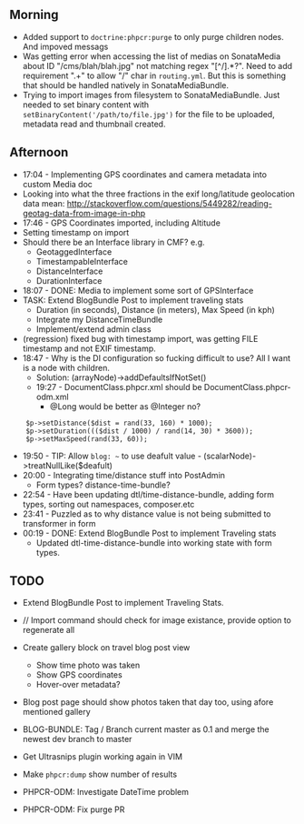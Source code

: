 Morning
-------

- Added support to `doctrine:phpcr:purge` to only purge children nodes.
  And impoved messags
- Was getting error when accessing the list of medias on SonataMedia about ID
  "/cms/blah/blah.jpg" not matching regex "[^/].*?". Need to add requirement
  ".+" to allow "/" char in `routing.yml`. But this is something that should be
  handled natively in SonataMediaBundle.
- Trying to import images from filesystem to SonataMediaBundle. Just
  needed to set binary content with `setBinaryContent('/path/to/file.jpg')` for
  the file to be uploaded, metadata read and thumbnail created.

Afternoon
---------

 - 17:04 - Implementing GPS coordinates and camera metadata into custom Media doc
 - Looking into what the three fractions in the exif long/latitude geolocation
   data mean:
   http://stackoverflow.com/questions/5449282/reading-geotag-data-from-image-in-php
 - 17:46 - GPS Coordinates imported, including Altitude
 - Setting timestamp on import
 - Should there be an Interface library in CMF? e.g. 
   - GeotaggedInterface 
   - TimestampableInterface
   - DistanceInterface
   - DurationInterface
 - 18:07 - DONE: Media to implement some sort of GPSInterface
 - TASK: Extend BlogBundle Post to implement traveling stats
   - Duration (in seconds), Distance (in meters), Max Speed (in kph)
   - Integrate my DistanceTimeBundle
   - Implement/extend admin class
 - (regression) fixed bug with timestamp import, was getting FILE timestamp and not EXIF timestamp.
 - 18:47 - Why is the DI configuration so fucking difficult to use? All I want is a node with children.
   - Solution: (arrayNode)->addDefaultsIfNotSet()
   - 19:27 - DocumentClass.phpcr.xml should be DocumentClass.phpcr-odm.xml
     - @Long would be better as @Integer no?

````
    $p->setDistance($dist = rand(33, 160) * 1000);
    $p->setDuration((($dist / 1000) / rand(14, 30) * 3600));
    $p->setMaxSpeed(rand(33, 60));
````
 - 19:50 - TIP: Allow ``blog: ~`` to use deafult value - (scalarNode)->treatNullLike($deafult)
 - 20:00 - Integrating time/distance stuff into PostAdmin
   - Form types? distance-time-bundle?
 - 22:54 - Have been updating dtl/time-distance-bundle, adding form types,
   sorting out namespaces, composer.etc
 - 23:41 - Puzzled as to why distance value is not being submitted to transformer in form
 - 00:19 - DONE: Extend BlogBundle Post to implement Traveling stats
   - Updated dtl-time-distance-bundle into working state with form types.

TODO
----

* Extend BlogBundle Post to implement Traveling Stats.

* // Import command should check for image existance, provide option to regenerate all

* Create gallery block on travel blog post view
  - Show time photo was taken
  - Show GPS coordinates
  - Hover-over metadata?

* Blog post page should show photos taken that day too, using afore mentioned
  gallery

* BLOG-BUNDLE: Tag / Branch current master as 0.1 and merge the newest dev branch to master

* Get Ultrasnips plugin working again in VIM

* Make `phpcr:dump` show number of results

* PHPCR-ODM: Investigate DateTime problem
* PHPCR-ODM: Fix purge PR
